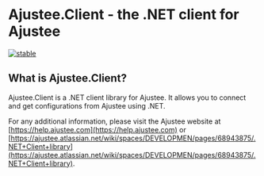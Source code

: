# Ajustee.Client - the .NET client for Ajustee

[![stable](https://img.shields.io/nuget/v/Ajustee.Client.svg?label=stable)](https://www.nuget.org/packages/Ajustee.Client/)

## What is Ajustee.Client?

Ajustee.Client is a .NET client library for Ajustee. It allows you to connect and get configurations from Ajustee using .NET.

For any additional information, please visit the Ajustee website at [https://help.ajustee.com](https://help.ajustee.com) or [https://ajustee.atlassian.net/wiki/spaces/DEVELOPMEN/pages/68943875/.NET+Client+library](https://ajustee.atlassian.net/wiki/spaces/DEVELOPMEN/pages/68943875/.NET+Client+library).